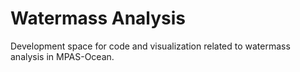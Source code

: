 # Watermass Analysis

Development space for code and visualization related to watermass analysis in MPAS-Ocean.
